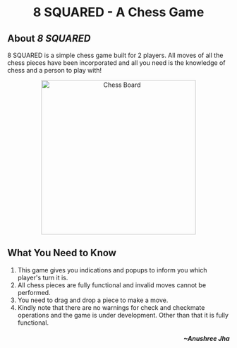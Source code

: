 # <p align="center"> 8 SQUARED - A Chess Game </p>

## About *8 SQUARED*

8 SQUARED is a simple chess game built for 2 players. All moves of all the chess pieces have been incorporated and all you need is the knowledge of chess and a person to play with!

<p align="center"> <img src=""C:\Users\Ajay Kumar Jha\OneDrive\Desktop\Programming\chessGame\chess_game.jpg" height="350" width="350" title="Chess Board"> </p>

## What You Need to Know

1. This game gives you indications and popups to inform you which player's turn it is.
2. All chess pieces are fully functional and invalid moves cannot be performed.
3. You need to drag and drop a piece to make a move.
4. Kindly note that there are no warnings for check and checkmate operations and the game is under development. Other than that it is fully functional.

#### <p align="right"> *~Anushree Jha* </p>
